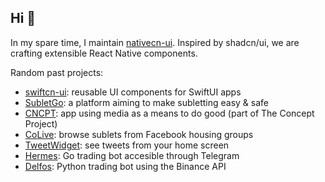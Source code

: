 ## Hi 👋

In my spare time, I maintain [nativecn-ui](https://github.com/Mobilecn-UI/nativecn-ui). Inspired by shadcn/ui, we are crafting extensible React Native components.

Random past projects:
- [swiftcn-ui](https://github.com/Mobilecn-UI/swiftcn-ui): reusable UI components for SwiftUI apps
- [SubletGo](https://subletgo.com): a platform aiming to make subletting easy & safe
- [CNCPT](https://apps.apple.com/us/app/cncpt/id1662094973): app using media as a means to do good (part of The Concept Project)
- [CoLive](https://github.com/carlos-garciamoran/): browse sublets from Facebook housing groups
- [TweetWidget](https://trytweetwidget.com): see tweets from your home screen
- [Hermes](https://github.com/carlos-garciamoran/hermes): Go trading bot accesible through Telegram
- [Delfos](https://github.com/carlos-garciamoran/delfos): Python trading bot using the Binance API

<!--<img src="https://github-readme-stats.vercel.app/api?username=carlos-garciamoran&show_icons=true&line_height=30&count_private=true&theme=dark" alt="Carlos' GitHub stats" />-->
<!--<div align="center">
  <img src="https://github.com/carlos-garciamoran/github-stats/blob/master/generated/overview.svg#gh-dark-mode-only" />
  <img src="https://github.com/carlos-garciamoran/github-stats/blob/master/generated/languages.svg#gh-dark-mode-only" />
  <img src="https://github.com/carlos-garciamoran/github-stats/blob/master/generated/overview.svg#gh-dark-mode-only#gh-light-mode-only" />
  <img src="https://github.com/carlos-garciamoran/github-stats/blob/master/generated/languages.svg#gh-dark-mode-only#gh-light-mode-only" />
</div>-->
